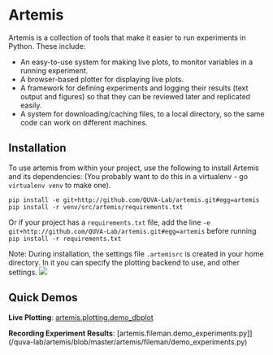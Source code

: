 # Artemis

Artemis is a collection of tools that make it easier to run experiments in Python.  These include:

- An easy-to-use system for making live plots, to monitor variables in a running experiment.
- A browser-based plotter for displaying live plots.
- A framework for defining experiments and logging their results (text output and figures) so that they can be reviewed later and replicated easily.
- A system for downloading/caching files, to a local directory, so the same code can work on different machines.

## Installation
To use artemis from within your project, use the following to install Artemis and its dependencies: (You probably want to do this in a virtualenv - go `virtualenv venv` to make one).
```
pip install -e git+http://github.com/QUVA-Lab/artemis.git#egg=artemis 
pip install -r venv/src/artemis/requirements.txt
```
Or if your project has a `requirements.txt` file, add the line `-e git+http://github.com/QUVA-Lab/artemis.git#egg=artemis` before running `pip install -r requirements.txt`

Note: During installation, the settings file `.artemisrc` is created in your home directory. In it you can specify the plotting backend to use, and other settings. ![](https://upload.wikimedia.org/wikipedia/commons/thumb/6/63/Tizian_015.jpg/800px-Tizian_015.jpg)

## Quick Demos

**Live Plotting**: [artemis.plotting.demo_dbplot](/quva-lab/artemis/blob/master/artemis/plotting/demo_dbplot.py)  

**Recording Experiment Results**:  [artemis.fileman.demo_experiments.py]](/quva-lab/artemis/blob/master/artemis/fileman/demo_experiments.py)  




